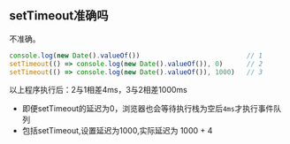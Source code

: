 ## setTimeout准确吗

不准确。
```js
console.log(new Date().valueOf())                           // 1
setTimeout(() => console.log(new Date().valueOf()), 0)      // 2
setTimeout(() => console.log(new Date().valueOf()), 1000)   // 3
```
以上程序执行后：2与1相差4ms，3与2相差1000ms  
- 即便setTimeout的延迟为0，浏览器也会等待执行栈为空后`4ms`才执行事件队列
- 包括setTimeout,设置延迟为1000,实际延迟为 1000 + 4